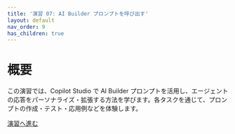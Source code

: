 ```yaml
---
title: '演習 07: AI Builder プロンプトを呼び出す'
layout: default
nav_order: 9
has_children: true
---
```


# 概要

この演習では、Copilot Studio で AI Builder プロンプトを活用し、エージェントの応答をパーソナライズ・拡張する方法を学びます。各タスクを通じて、プロンプトの作成・テスト・応用例などを体験します。

[演習へ進む](0701.md)
